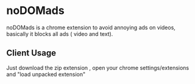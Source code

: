 noDOMads
========

noDOMads is a chrome extension to avoid annoying ads on videos, basically it blocks all ads ( video and text).

Client Usage
------------

Just download the zip extension , open your chrome settings/extensions and "load unpacked extension"

